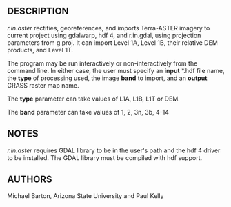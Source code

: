 ## DESCRIPTION

*r.in.aster* rectifies, georeferences, and imports Terra-ASTER imagery
to current project using gdalwarp, hdf 4, and r.in.gdal, using
projection parameters from g.proj. It can import Level 1A, Level 1B,
their relative DEM products, and Level 1T.

The program may be run interactively or non-interactively from the
command line. In either case, the user must specify an **input** \*.hdf
file name, the **type** of processing used, the image **band** to
import, and an **output** GRASS raster map name.

The **type** parameter can take values of L1A, L1B, L1T or DEM.

The **band** parameter can take values of 1, 2, 3n, 3b, 4-14

## NOTES

*r.in.aster* requires GDAL library to be in the user\'s path and the hdf
4 driver to be installed. The GDAL library must be compiled with hdf
support.

## AUTHORS

Michael Barton, Arizona State University and Paul Kelly
